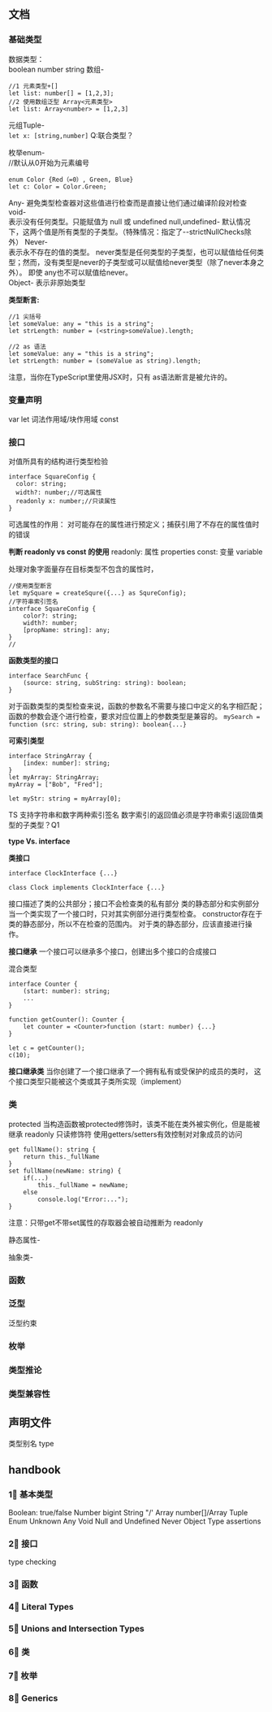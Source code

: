 ## 文档
### 基础类型
数据类型：  
boolean number string 
数组-
```
//1 元素类型+[]
let list: number[] = [1,2,3];
//2 使用数组泛型 Array<元素类型>
let list: Array<number> = [1,2,3]
```
元组Tuple-  
`let x: [string,number]`
Q:联合类型？

枚举enum-  
//默认从0开始为元素编号
```
enum Color {Red（=0）, Green, Blue}
let c: Color = Color.Green;
```
Any-
避免类型检查器对这些值进行检查而是直接让他们通过编译阶段对检查
void-  
表示没有任何类型。只能赋值为 null 或 undefined
null,undefined-
默认情况下，这两个值是所有类型的子类型。（特殊情况：指定了--strictNullChecks除外）
Never-  
表示永不存在的值的类型。
never类型是任何类型的子类型，也可以赋值给任何类型；然而，没有类型是never的子类型或可以赋值给never类型（除了never本身之外）。 即使 any也不可以赋值给never。  
Object-
表示非原始类型  

**类型断言:** 
```
//1 尖括号
let someValue: any = "this is a string";
let strLength: number = (<string>someValue).length;

//2 as 语法
let someValue: any = "this is a string";
let strLength: number = (someValue as string).length;

```
注意，当你在TypeScript里使用JSX时，只有 as语法断言是被允许的。

### 变量声明
var
let  词法作用域/块作用域
const

### 接口
对值所具有的结构进行类型检验
```
interface SquareConfig {
  color: string;
  width?: number;//可选属性
  readonly x: number;//只读属性
}
```
可选属性的作用： 对可能存在的属性进行预定义；捕获引用了不存在的属性值时的错误

**判断 readonly vs const 的使用**
readonly: 属性 properties
const: 变量 variable

处理对象字面量存在目标类型不包含的属性时，
```
//使用类型断言
let mySquare = createSqure({...} as SqureConfig);
//字符串索引签名
interface SquareConfig {
    color?: string;
    width?: number;
    [propName: string]: any;
}
//
```
**函数类型的接口**
```
interface SearchFunc {
    (source: string, subString: string): boolean;
}
```
对于函数类型的类型检查来说，函数的参数名不需要与接口中定义的名字相匹配；函数的参数会逐个进行检查，要求对应位置上的参数类型是兼容的。
`mySearch = function (src: string, sub: string): boolean{...}`

**可索引类型**
```
interface StringArray {
    [index: number]: string;
}
let myArray: StringArray;
myArray = ["Bob", "Fred"];

let myStr: string = myArray[0];

```
TS 支持字符串和数字两种索引签名
数字索引的返回值必须是字符串索引返回值类型的子类型？Q1

**type Vs. interface**

**类接口**
```
interface ClockInterface {...}

class Clock implements ClockInterface {...}

```
接口描述了类的公共部分；接口不会检查类的私有部分
类的静态部分和实例部分
当一个类实现了一个接口时，只对其实例部分进行类型检查。 constructor存在于类的静态部分，所以不在检查的范围内。
对于类的静态部分，应该直接进行操作。

**接口继承**
一个接口可以继承多个接口，创建出多个接口的合成接口

混合类型
```
interface Counter {
    (start: number): string;
    ...
}

function getCounter(): Counter {
    let counter = <Counter>function (start: number) {...}
}

let c = getCounter();
c(10);

```

**接口继承类**
当你创建了一个接口继承了一个拥有私有或受保护的成员的类时，
这个接口类型只能被这个类或其子类所实现（implement）

### 类
protected
当构造函数被protected修饰时，该类不能在类外被实例化，但是能被继承
readonly 只读修饰符
使用getters/setters有效控制对对象成员的访问
```
get fullName(): string {
    return this._fullName
}
set fullName(newName: string) {
    if(...)
        this._fullName = newName;
    else
        console.log("Error:...");
}
```
注意：只带get不带set属性的存取器会被自动推断为 readonly
  
静态属性-

抽象类- 

### 函数

### 泛型
泛型约束

### 枚举

### 类型推论

### 类型兼容性


## 声明文件
类型别名 type

## handbook
### 1⃣️ 基本类型
Boolean: true/false
Number bigint
String "/'
Array number[]/Array<number>
Tuple
Enum
Unknown
Any
Void
Null and Undefined
Never
Object
Type assertions

### 2⃣️ 接口
type checking


### 3⃣️ 函数
### 4⃣️ Literal Types
### 5⃣️ Unions and Intersection Types
### 6⃣️ 类
### 7⃣️ 枚举
### 8⃣️ Generics




